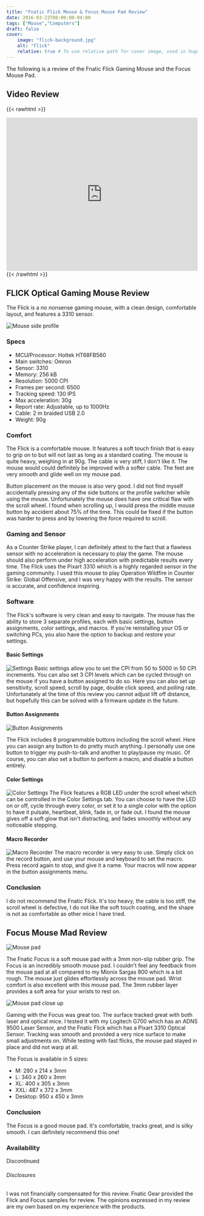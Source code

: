 ```yaml
---
title: "Fnatic Flick Mouse & Focus Mouse Pad Review"
date: 2016-03-22T00:00:00-04:00
tags: ["Mouse","Computers"]
draft: false
cover:
    image: "flick-background.jpg"
    alt: "Flick"
    relative: true # To use relative path for cover image, used in hugo Page-bundles
---
```


The following is a review of the Fnatic Flick Gaming Mouse and the Focus Mouse Pad.

## Video Review

{{< rawhtml >}}
<iframe width="100%" height="404" src="https://www.youtube.com/embed/jGb0RztcLHo" frameborder="0" allowfullscreen></iframe>
{{< /rawhtml >}}

## FLICK Optical Gaming Mouse Review

The Flick is a no nonsense gaming mouse, with a clean design, comfortable layout, and features a 3310 sensor. 

![Mouse side profile](flick-side.jpg)

### Specs
- MCU/Processor: Holtek HT68FB560
- Main switches: Omron
- Sensor: 3310
- Memory: 256 kB
- Resolution: 5000 CPI
- Frames per second: 6500
- Tracking speed: 130 IPS
- Max acceleration: 30g
- Report rate: Adjustable, up to 1000Hz
- Cable: 2 m braided USB 2.0
- Weight: 90g

### Comfort

The Flick is a comfortable mouse. It features a soft touch finish that is easy to grip on to but will not last as long as a standard coating. The mouse is quite heavy, weighing in at 90g. The cable is very stiff, I don't like it. The mouse would could definitely be improved with a softer cable. The feet are very smooth and glide well on my mouse pad.

Button placement on the mouse is also very good. I did not find myself accidentally pressing any of the side buttons or the profile switcher while using the mouse. Unfortunately the mouse does have one critical flaw with the scroll wheel. I found when scrolling up, I would press the middle mouse button by accident about 75% of the time. This could be fixed if the button was harder to press and by lowering the force required to scroll.

### Gaming and Sensor
As a Counter Strike player, I can definitely attest to the fact that a flawless sensor with no acceleration is necessary to play the game. The mouse should also perform under high acceleration with predictable results every time. The Flick uses the Pixart 3310 which is a highly regarded sensor in the gaming community. I used this mouse to play Operation Wildfire in Counter Strike: Global Offensive, and I was very happy with the results. The sensor is accurate, and confidence inspiring.

### Software
The Flick's software is very clean and easy to navigate. The mouse has the ability to store 3 separate profiles, each with basic settings, button assignments, color settings, and macros. If you're reinstalling your OS or switching PCs, you also have the option to backup and restore your settings.

#### Basic Settings
![Settings](02lz03P.png)
Basic settings allow you to set the CPI from 50 to 5000 in 50 CPI increments. You can also set 3 CPI levels which can be cycled through on the mouse if you have a button assigned to do so. Here you can also set up sensitivity, scroll speed, scroll by page, double click speed, and polling rate. Unfortunately at the time of this review you cannot adjust lift off distance, but hopefully this can be solved with a firmware update in the future.

#### Button Assignments
![Button Assignments](L2mN1to.png)

The Flick includes 8 programmable buttons including the scroll wheel. Here you can assign any button to do pretty much anything. I personally use one button to trigger my push-to-talk and another to play/pause my music. Of course, you can also set a button to perform a macro, and disable a button entirely.

#### Color Settings
![Color Settings](U2nj7yV.png)
The Flick features a RGB LED under the scroll wheel which can be controlled in the Color Settings tab. You can choose to have the LED on or off, cycle through every color, or set  it to a single color with the option to have it pulsate, heartbeat, blink, fade in, or fade out. I found the mouse gives off a soft glow that isn't distracting, and fades smoothly without any noticeable stepping.

#### Macro Recorder
![Macro Recorder](m2ot2hB.png)
The macro recorder is very easy to use. Simply click on the record button, and use your mouse and keyboard to set the macro. Press record again to stop, and give it a name. Your macros will now appear in the button assignments menu.

### Conclusion

I do not recommend the Fnatic Flick. It's too heavy, the cable is too stiff, the scroll wheel is defective, I do not like the soft touch coating, and the shape is not as comfortable as other mice I have tried.

## Focus Mouse Mad Review

![Mouse pad](focus1.jpg)

The Fnatic Focus is a soft mouse pad with a 3mm non-slip rubber grip. The Focus is an incredibly smooth mouse pad. I couldn't feel any feedback from the mouse pad at all compared to my Mionix Sargas 900 which is a bit rough. The mouse just glides effortlessly across the mouse pad. Wrist comfort is also excellent with this mouse pad. The 3mm rubber layer provides a soft area for your wrists to rest on.

![Mouse pad close up](focus2.jpg)

Gaming with the Focus was great too. The surface tracked great with both laser and optical mice. I tested it with my Logitech G700 which has an ADNS 9500 Laser Sensor, and the Fnatic Flick which has a Pixart 3310 Optical Sensor. Tracking was smooth and provided a very nice surface to make small adjustments on. While testing with fast flicks, the mouse pad stayed in place and did not warp at all.

The Focus is available in 5 sizes:

- M: 280 x 214 x 3mm
- L: 340 x 260 x 3mm
- XL: 400 x 305 x 3mm
- XXL: 487 x 372 x 3mm
- Desktop: 950 x 450 x 3mm

### Conclusion

The Focus is a good mouse pad. It's comfortable, tracks great, and is silky smooth. I can definitely recommend this one!

### Availability

Discontinued

###### Disclosures
I was not financially compensated for this review. Fnatic Gear provided the Flick and Focus samples for review. The opinions expressed in my review are my own based on my experience with the products.